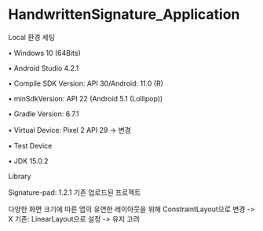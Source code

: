 # HandwrittenSignature_Application

Local 환경 세팅

• Windows 10 (64Bits)

• Android Studio 4.2.1

• Compile SDK Version: API 30/Android: 11.0 (R)

• minSdkVersion: API 22 (Android 5.1 (Lollipop))

• Gradle Version: 6.7.1

• Virtual Device: Pixel 2 API 29 -> 변경

• Test Device

• JDK 15.0.2

Library

Signature-pad: 1.2.1
기존 업로드된 프로젝트

다양한 화면 크기에 따른 앱의 유연한 레이아웃을 위해 ConstraintLayout으로 변경 -> X
기존: LinearLayout으로 설정 -> 유지 고려
